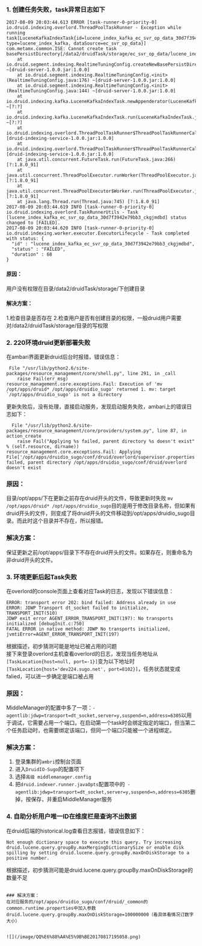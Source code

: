 ### 1. 创建任务失败，task异常日志如下
```
2017-08-09 20:03:44.613 ERROR [task-runner-0-priority-0] io.druid.indexing.overlord.ThreadPoolTaskRunner - Exception while running task[LuceneKafkaIndexTask{id=lucene_index_kafka_ec_svr_op_data_30d7f3942e79bb3_ckgjmdbd, type=lucene_index_kafka, dataSource=ec_svr_op_data}]
com.metamx.common.ISE: Cannot create task basePersistDirectory[/data2/druidTask/storage/ec_svr_op_data/lucene_index_kafka_ec_svr_op_data_30d7f3942e79bb3_ckgjmdbd]
	at io.druid.segment.indexing.RealtimeTuningConfig.createNewBasePersistDirectory(RealtimeTuningConfig.java:67) ~[druid-server-1.0.0.jar:1.0.0]
	at io.druid.segment.indexing.RealtimeTuningConfig.<init>(RealtimeTuningConfig.java:176) ~[druid-server-1.0.0.jar:1.0.0]
	at io.druid.segment.indexing.RealtimeTuningConfig.<init>(RealtimeTuningConfig.java:144) ~[druid-server-1.0.0.jar:1.0.0]
	at io.druid.indexing.kafka.LuceneKafkaIndexTask.newAppenderator(LuceneKafkaIndexTask.java:855) ~[?:?]
	at io.druid.indexing.kafka.LuceneKafkaIndexTask.run(LuceneKafkaIndexTask.java:281) ~[?:?]
	at io.druid.indexing.overlord.ThreadPoolTaskRunner$ThreadPoolTaskRunnerCallable.call(ThreadPoolTaskRunner.java:436) [druid-indexing-service-1.0.0.jar:1.0.0]
	at io.druid.indexing.overlord.ThreadPoolTaskRunner$ThreadPoolTaskRunnerCallable.call(ThreadPoolTaskRunner.java:408) [druid-indexing-service-1.0.0.jar:1.0.0]
	at java.util.concurrent.FutureTask.run(FutureTask.java:266) [?:1.8.0_91]
	at java.util.concurrent.ThreadPoolExecutor.runWorker(ThreadPoolExecutor.java:1142) [?:1.8.0_91]
	at java.util.concurrent.ThreadPoolExecutor$Worker.run(ThreadPoolExecutor.java:617) [?:1.8.0_91]
	at java.lang.Thread.run(Thread.java:745) [?:1.8.0_91]
2017-08-09 20:03:44.619 INFO [task-runner-0-priority-0] io.druid.indexing.overlord.TaskRunnerUtils - Task [lucene_index_kafka_ec_svr_op_data_30d7f3942e79bb3_ckgjmdbd] status changed to [FAILED].
2017-08-09 20:03:44.620 INFO [task-runner-0-priority-0] io.druid.indexing.worker.executor.ExecutorLifecycle - Task completed with status: {
  "id" : "lucene_index_kafka_ec_svr_op_data_30d7f3942e79bb3_ckgjmdbd",
  "status" : "FAILED",
  "duration" : 68
}
```

#### 原因：
用户没有权限在目录/data2/druidTask/storage/下创建目录

#### 解决方案：
1.检查目录是否存在
2.检查用户是否有创建目录的权限，一般druid用户需要对/data2/druidTask/storage/目录的写权限

### 2. 220环境druid更新部署失败
在ambari界面更新druid后台时报错，错误信息：
```
 File "/usr/lib/python2.6/site-packages/resource_management/core/shell.py", line 291, in _call
    raise Fail(err_msg)
resource_management.core.exceptions.Fail: Execution of 'mv  /opt/apps/druid* /opt/apps/druidio_sugo' returned 1. mv: target `/opt/apps/druidio_sugo' is not a directory
```
更新失败后，没有处理，直接启动服务，发现启动服务失败，ambari上的错误日志如下：
```
  File "/usr/lib/python2.6/site-packages/resource_management/core/providers/system.py", line 87, in action_create
    raise Fail("Applying %s failed, parent directory %s doesn't exist" % (self.resource, dirname))
resource_management.core.exceptions.Fail: Applying File['/opt/apps/druidio_sugo/conf/druid/overlord/supervisor.properties'] failed, parent directory /opt/apps/druidio_sugo/conf/druid/overlord doesn't exist
```
### 原因：
目录/opt/apps/下在更新之前存在druid开头的文件，导致更新时失败
`mv  /opt/apps/druid* /opt/apps/druidio_sugo`目的是用于修改目录名称，但如果有druid开头的文件，则变成了将druid开头的文件移动到/opt/apps/druidio_sugo目录。而此时这个目录并不存在，所以报错。

### 解决方案：
保证更新之前/opt/apps/目录下不存在druid开头的文件。如果存在，则重命名为非druid开头的文件。

### 3. 环境更新后起Task失败
在overlord的console页面上查看对应Task的日志，发现以下错误信息：
```
ERROR: transport error 202: bind failed: Address already in use
ERROR: JDWP Transport dt_socket failed to initialize, TRANSPORT_INIT(510)
JDWP exit error AGENT_ERROR_TRANSPORT_INIT(197): No transports initialized [debugInit.c:750]
FATAL ERROR in native method: JDWP No transports initialized, jvmtiError=AGENT_ERROR_TRANSPORT_INIT(197)
```

根据描述，初步猜测可能是地址已被占用的问题   
接下来登录overlord主机查看overlord的日志，发现当任务地址从`[TaskLocation{host=null, port=-1}]`变为以下地址时`[TaskLocation{host='dev224.sugo.net', port=8102}]`，任务状态就变成falied，可以进一步确定是端口被占用

### 原因：
MiddleManager的配置中多了一项：`-agentlib:jdwp=transport=dt_socket,server=y,suspend=n,address=6305`以用于调试，它需要占用一个端口。在启动第一个task时会绑定指定的端口，但当第二个任务启动时，也需要绑定该端口，但同一个端口只能被一个进程绑定。

### 解决方案：
1. 登录集群的`ambri`控制台页面
2. 进入`DruidIO-Sugo`的配置项下
3. 选择`高级 middlemanager.config`
4. 把`druid.indexer.runner.javaOpts`配置项中的` -agentlib:jdwp=transport=dt_socket,server=y,suspend=n,address=6305`删掉，按保存，并重启MiddleManager服务

### 4. 自助分析用户唯一ID在维度栏是查询不出数据
在druid后端的historical.log查看日志报错，错误信息如下：
```
Not enough dictionary space to execute this query. Try increasing druid.lucene.query.groupBy.maxMergingDictionarySize or enable disk spilling by setting druid.lucene.query.groupBy.maxOnDiskStorage to a positive number.
```
根据描述，初步猜测可能是druid.lucene.query.groupBy.maxOnDiskStorage的数量不足
```

### 解决方案：
在对应服务的/opt/apps/druidio_sugo/conf/druid/_common的common.runtime.properties中加入参数druid.lucene.query.groupBy.maxOnDiskStorage=100000000（看具体看情况订数字大小）


![](/image/QQ%E6%88%AA%E5%9B%BE20170817195058.png)



